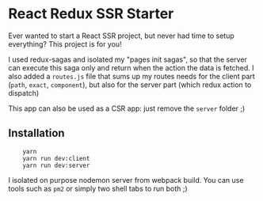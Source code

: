 # React Redux SSR Starter

Ever wanted to start a React SSR project, but never had time to setup everything?
This project is for you!

I used redux-sagas and isolated my "pages init sagas", so that the server can execute this saga only and return when the action the data is fetched.
I also added a `routes.js` file that sums up my routes needs for the client part (`path`, `exact`, `component`), but also for the server part (which redux action to dispatch)

This app can also be used as a CSR app: just remove the `server` folder ;)

## Installation
```
    yarn
    yarn run dev:client
    yarn run dev:server
```

I isolated on purpose nodemon server from webpack build. You can use tools such as `pm2` or simply two shell tabs to run both ;)